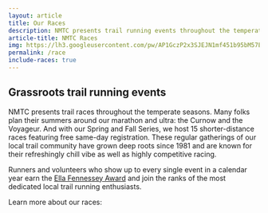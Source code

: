 ```yaml
---
layout: article
title: Our Races
description: NMTC presents trail running events throughout the temperate seasons.
article-title: NMTC Races
img: https://lh3.googleusercontent.com/pw/AP1GczP2x3SJEJN1mf451b95bM57EKgtUchV849hA_qfkq470ZMd2hnDjfsUKonC2DWH32hERakAMUncmNTknmzSIs577PX66xyeG5SCaHxZdQRwzweic0o=w2400
permalink: /race
include-races: true
---
```


## Grassroots trail running events

NMTC presents trail races throughout the temperate seasons. Many folks plan their summers around our marathon and ultra: the Curnow and the Voyageur. And with our Spring and Fall Series, we host 15 shorter-distance races featuring free same-day registration. These regular gatherings of our local trail community have grown deep roots since 1981 and are known for their refreshingly chill vibe as well as highly competitive racing.

Runners and volunteers who show up to every single event in a calendar year earn the [Ella Fennessey Award](/fennessey-award) and join the ranks of the most dedicated local trail running enthusiasts.

Learn more about our races:
